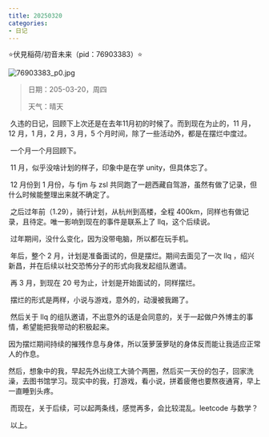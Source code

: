 ```yaml
---
title: 20250320
categories:
- 日记
---
```

⭐伏見稲荷/初音未来（pid：76903383）⭐

![76903383_p0.jpg](https://byyw-oss1.oss-cn-hangzhou.aliyuncs.com/img/2025/03/20-b6ef3ae78ec282c3efe4c35e3907047a-76903383_p0.jpg.webp)

>日期：205-03-20，周四
>
>天气：晴天

​	久违的日记，回顾下上次还是在去年11月初的时候了。而到现在为止的，11 月，12 月，1 月，2 月，3 月，5 个月时间，除了一些活动外，都是在摆烂中度过。

​	一个月一个月回顾下。

​	11 月，似乎没啥计划的样子，印象中是在学 unity，但具体忘了。

​	12 月份到 1 月份，与 fjm 与 zsl 共同跑了一趟西藏自驾游，虽然有做了记录，但什么时候能整理出来就不确定了。

​	之后过年前（1.29），骑行计划，从杭州到高楼，全程 400km，同样也有做记录，且待定。唯一影响到现在的事件是联系上了 llq，这个后续说。

​	过年期间，没什么变化，因为没带电脑，所以都在玩手机。

​	年后，整个 2 月，计划是准备面试的，但是摆烂。期间去面见了一次 llq ，绍兴新昌，并在后续以社交恐怖分子的形式向我发起组队邀请。

​	再 3 月，到现在 20 号为止，计划是开始面试的，同样摆烂。

​	摆烂的形式是两样，小说与游戏，意外的，动漫被我踢了。

​	然后关于 llq 的组队邀请，不出意外的话是会同意的，关于一起做户外博主的事情，希望能把我带动的积极起来。

​	因为摆烂期间持续的摧残作息与身体，所以菠萝菠萝哒的身体反而能让我适应正常人的作息。

​	然后，想象中的我，早起先外出绕工大骑个两圈，然后买一天份的包子，回家洗澡，去图书馆学习。现实中的我，打游戏，看小说，拼着疲倦也要熬夜通宵，早上一直睡到头疼。

​	而现在，关于后续，可以起两条线，感觉再多，会比较混乱。leetcode 与数学？

​	以上。






